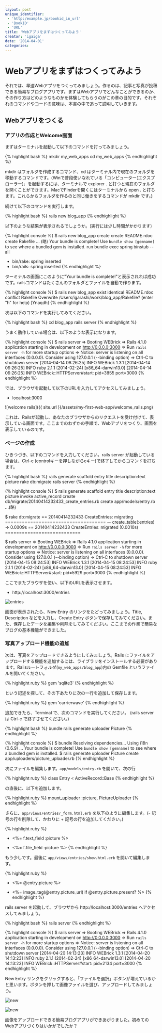 ```yaml
---
layout: post
unique_identifier:
 - 'http:/example.jp/bookid_in_url'
 - 'BookID'
 - 'URL'
title: 'Webアプリをまずはつくってみよう'
creator: 'igaiga'
date: '2014-04-01'
categories:
---
```


# Webアプリをまずはつくってみよう

それでは、早速Webアプリをつくってみましょう。作るのは、記事と写真が投稿できる簡易なブログアプリです。まずはWebアプリでどんなことができるのか、その作り方はどのようなものかを体験してもらうのがこの章の目的です。それぞれのコマンドやコードの意味は、本書の中で追って説明していきます。

## Webアプリをつくる

### アプリの作成とWelcome画面

まずはターミナルを起動して以下のコマンドを打ってみましょう。

{% highlight bash %}
mkdir my_web_apps
cd my_web_apps
{% endhighlight %}

mkdir はフォルダを作成するコマンド、cd はターミナル内で現在のフォルダを移動するコマンドです。(Winで普段使いなれている「コンピューター(エクスプローラー)」を起動するには、ターミナルで explorer . と打つと現在のフォルダを開くことができます。MacでFinderを開くにはターミナルから open . と打ちます。これらからフォルダを作るのと同じ働きをするコマンドが mkdir です。)

続けて以下のコマンドを実行します。

{% highlight bash %}
rails new blog_app
{% endhighlight %}

以下のような結果が表示されるでしょうか。(実行には少し時間がかかります)

{% highlight console %}
$ rails new blog_app
      create
      create  README.rdoc
      create  Rakefile
... (略)
Your bundle is complete!
Use `bundle show [gemname]` to see where a bundled gem is installed.
         run  bundle exec spring binstub --all
* bin/rake: spring inserted
* bin/rails: spring inserted
{% endhighlight %}

ターミナルの画面にこのように"Your bundle is complete!"と表示されれば成功です。railsコマンドはたくさんのフォルダとファイルを自動で作ります。

{% highlight console %}
$ rails new blog_app
       exist
   identical  README.rdoc
    conflict  Rakefile
Overwrite /Users/igarashi/work/blog_app/Rakefile? (enter "h" for help) [Ynaqdh] 
{% endhighlight %}

次は以下のコマンドを実行してみてください。

{% highlight bash %}
cd blog_app
rails server
{% endhighlight %}

うまく動作している場合は、以下のような表示になります。

{% highlight console %}
$ rails server
=> Booting WEBrick
=> Rails 4.1.0 application starting in development on http://0.0.0.0:3000
=> Run `rails server -h` for more startup options
=> Notice: server is listening on all interfaces (0.0.0.0). Consider using 127.0.0.1 (--binding option)
=> Ctrl-C to shutdown server
[2014-04-14 09:26:25] INFO  WEBrick 1.3.1
[2014-04-14 09:26:25] INFO  ruby 2.1.1 (2014-02-24) [x86_64-darwin13.0]
[2014-04-14 09:26:25] INFO  WEBrick::HTTPServer#start: pid=3855 port=3000
{% endhighlight %}

では、ブラウザを起動して以下のURLを入力してアクセスしてみましょう。

* localhost:3000

![welcome rails]({{ site.url }}/assets/my-first-web-app/welcome_rails.png)

これは、Railsが起動し、あなたのブラウザからのリクエストを受け付けて、表示している画面です。ここまでのわずかの手順で、Webアプリをつくり、画面を表示しているのです。

### ページの作成

ひきつづき、以下のコマンドを入力してください。rails server が起動している場合は、Ctrl-c (controlキーを押しながらcキー)で終了してからコマンドを打ちます。

{% highlight bash %}
rails generate scaffold entry title description:text picture
rake db:migrate
rails server
{% endhighlight %}

{% highlight console %}
$ rails generate scaffold entry title description:text picture
      invoke  active_record
      create    db/migrate/20140414232433_create_entries.rb
      create    app/models/entry.rb
...(略)

$ rake db:migrate
== 20140414232433 CreateEntries: migrating ====================================
-- create_table(:entries)
   -> 0.0009s
== 20140414232433 CreateEntries: migrated (0.0010s) ===========================

$ rails server
=> Booting WEBrick
=> Rails 4.1.0 application starting in development on http://0.0.0.0:3000
=> Run `rails server -h` for more startup options
=> Notice: server is listening on all interfaces (0.0.0.0). Consider using 127.0.0.1 (--binding option)
=> Ctrl-C to shutdown server
[2014-04-15 08:24:53] INFO  WEBrick 1.3.1
[2014-04-15 08:24:53] INFO  ruby 2.1.1 (2014-02-24) [x86_64-darwin13.0]
[2014-04-15 08:24:53] INFO  WEBrick::HTTPServer#start: pid=5929 port=3000
{% endhighlight %}

ここでまたブラウザを使い、以下のURLを表示させます。

* http://localhost:3000/entries

![entries]({{site_url}}/assets/my-first-web-app/scaffold_index.png)

画面が表示されたら、New Entry のリンクをたどってみましょう。Title, Description などを入力し、Create Entry ボタンで保存してみてください。また、保存したデータを編集や削除をしてみてください。ここまでの作業で簡易なブログの基本機能ができました。

### 写真アップロード機能の追加

次は、写真をアップロードできるようにしてみましょう。Rails にファイルをアップロードする機能を追加するには、ライブラリをインストールする必要があります。Railsルートフォルダ(```my_web_apps/blog_app```)内の Gemfile というファイルを開いてください。

{% highlight ruby %}
gem 'sqlite3'
{% endhighlight %}

という記述を探して、その下あたりに次の一行を追加して保存します。

{% highlight ruby %}
gem 'carrierwave'
{% endhighlight %}

追加できたら、Terminal で、次のコマンドを実行してください。 (rails server は Ctrl-c で終了させてください。)

{% highlight bash %}
bundle
rails generate uploader Picture
{% endhighlight %}

{% highlight console %}
$ bundle
Resolving dependencies...
Using i18n (0.6.9)
...
Your bundle is complete!
Use `bundle show [gemname]` to see where a bundled gem is installed.
$ rails generate uploader Picture
      create  app/uploaders/picture_uploader.rb
{% endhighlight %}

次にファイルを編集します。```app/models/entry.rb``` を開いて、次の行

{% highlight ruby %}
class Entry < ActiveRecord::Base
{% endhighlight %}

の直後に、以下を追加します。

{% highlight ruby %}
mount_uploader :picture, PictureUploader
{% endhighlight %}

さらに、```app/views/entries/_form.html.erb``` を以下のように編集します。(- 記号の行を削除して、かわりに + 記号の行を追加してください。)

{% highlight ruby %}
- <%= f.text_field :picture %>
+ <%= f.file_field :picture %>
{% endhighlight %}

もう少しです。最後に ```app/views/entries/show.html.erb``` を開いて編集します。

{% highlight ruby %}
- <%= @entry.picture %>
+ <%= image_tag(@entry.picture_url) if @entry.picture.present? %>
{% endhighlight %}

rails server を起動して、ブラウザから http://localhost:3000/entries へアクセスしてみましょう。

{% highlight bash %}
rails server
{% endhighlight %}

{% highlight console %}
$ rails server
=> Booting WEBrick
=> Rails 4.1.0 application starting in development on http://0.0.0.0:3000
=> Run `rails server -h` for more startup options
=> Notice: server is listening on all interfaces (0.0.0.0). Consider using 127.0.0.1 (--binding option)
=> Ctrl-C to shutdown server
[2014-04-20 14:13:23] INFO  WEBrick 1.3.1
[2014-04-20 14:13:23] INFO  ruby 2.1.1 (2014-02-24) [x86_64-darwin13.0]
[2014-04-20 14:13:23] INFO  WEBrick::HTTPServer#start: pid=2134 port=3000
{% endhighlight %}

New Entry リンクをクリックすると、「ファイルを選択」ボタンが増えているかと思います。ボタンを押して画像ファイルを選び、アップロードしてみましょう。

![new]({{site_url}}/assets/my-first-web-app/entries_new.png)

![new]({{site_url}}/assets/my-first-web-app/entries_show.png)

画像をアップロードできる簡易ブログアプリができあがりました。初めてのWebアプリづくりはいかがでしたか？

